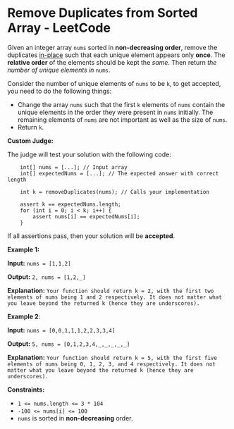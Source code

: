 

# Remove Duplicates from Sorted Array - LeetCode

Given an integer array `nums` sorted in **non-decreasing order**, remove the duplicates [in-place](https://en.wikipedia.org/wiki/In-place_algorithm) such that each unique element appears only **once**. The **relative order** of the elements should be kept the *same*. Then return *the number of unique elements in* `nums`.

Consider the number of unique elements of `nums` to be `k`, to get accepted, you need to do the following things:
 * Change the array `nums` such that the first `k` elements of `nums` contain the unique elements in the order they were present in `nums` initially. The remaining elements of `nums` are not important as well as the size of `nums`.
 * Return `k`.

**Custom Judge:**

The judge will test your solution with the following code:

```
    int[] nums = [...]; // Input array
    int[] expectedNums = [...]; // The expected answer with correct length

    int k = removeDuplicates(nums); // Calls your implementation

    assert k == expectedNums.length;
    for (int i = 0; i < k; i++) {
        assert nums[i] == expectedNums[i];
    }
```

If all assertions pass, then your solution will be **accepted**.

**Example 1:**

**Input:** `nums = [1,1,2]` 

**Output:** `2, nums = [1,2,_]`

**Explanation:** `Your function should return k = 2, with the first two elements of nums being 1 and 2 respectively.
It does not matter what you leave beyond the returned k (hence they are underscores).`


**Example 2**:

**Input:** ``nums = [0,0,1,1,1,2,2,3,3,4]``

**Output:** ``5, nums = [0,1,2,3,4,_,_,_,_,_]``

**Explanation:** ``Your function should return k = 5, with the first five elements of nums being 0, 1, 2, 3, and 4 respectively.
It does not matter what you leave beyond the returned k (hence they are underscores).``


**Constraints:**

 * ``1 <= nums.length <= 3 * 104``
 * ``-100 <= nums[i] <= 100``
 * ``nums`` is sorted in **non-decreasing** order.
